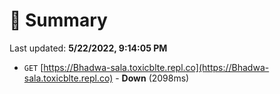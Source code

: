 # 📖 Summary
Last updated: **5/22/2022, 9:14:05 PM**

- `GET` [https://Bhadwa-sala.toxicblte.repl.co](https://Bhadwa-sala.toxicblte.repl.co) - **Down** (2098ms)
